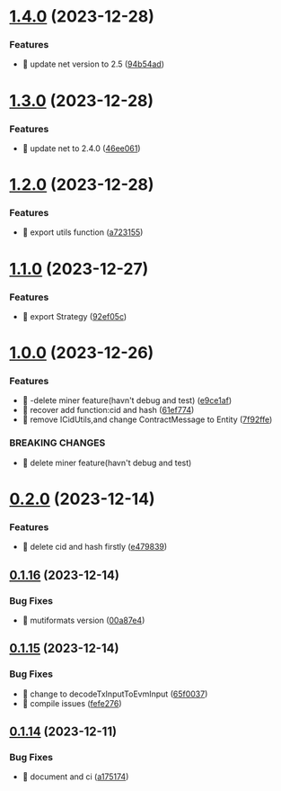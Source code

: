 

# [1.4.0](https://github.com/unipackage/filecoin/compare/v1.3.0...v1.4.0) (2023-12-28)


### Features

* 🎸 update net version to 2.5 ([94b54ad](https://github.com/unipackage/filecoin/commit/94b54add2b9631fe6f124e2312158986d989d24e))

# [1.3.0](https://github.com/unipackage/filecoin/compare/v1.2.0...v1.3.0) (2023-12-28)


### Features

* 🎸 update net to 2.4.0 ([46ee061](https://github.com/unipackage/filecoin/commit/46ee0611b268ce7253db0d62e099192274e57f7e))

# [1.2.0](https://github.com/unipackage/filecoin/compare/v1.1.0...v1.2.0) (2023-12-28)


### Features

* 🎸 export utils function ([a723155](https://github.com/unipackage/filecoin/commit/a723155d4dda51c3620374b26a056c4c43a33b5f))

# [1.1.0](https://github.com/unipackage/filecoin/compare/v1.0.0...v1.1.0) (2023-12-27)


### Features

* 🎸 export Strategy ([92ef05c](https://github.com/unipackage/filecoin/commit/92ef05c43710136db59240ae2239f6e103685f27))

# [1.0.0](https://github.com/unipackage/filecoin/compare/v0.2.0...v1.0.0) (2023-12-26)


### Features

* 🎸 -delete  miner feature(havn't debug and test) ([e9ce1af](https://github.com/unipackage/filecoin/commit/e9ce1afaf9414a9ba5f1adb345365b43007c1663))
* 🎸 recover add function:cid and hash ([61ef774](https://github.com/unipackage/filecoin/commit/61ef774e22f5962d9860656ffbc9a6fe2200b2ca))
* 🎸 remove ICidUtils,and change ContractMessage to Entity ([7f92ffe](https://github.com/unipackage/filecoin/commit/7f92ffe0b2091a2cebcb068e4afd3bf9cf03e53a))


### BREAKING CHANGES

* 🧨 delete  miner feature(havn't debug and test)

# [0.2.0](https://github.com/unipackage/filecoin/compare/v0.1.16...v0.2.0) (2023-12-14)


### Features

* 🎸 delete cid and hash firstly ([e479839](https://github.com/unipackage/filecoin/commit/e479839d2aef9c692cde6b6c87334917c651d615))

## [0.1.16](https://github.com/unipackage/filecoin/compare/v0.1.15...v0.1.16) (2023-12-14)


### Bug Fixes

* 🐛 mutiformats version ([00a87e4](https://github.com/unipackage/filecoin/commit/00a87e4b98724157546fe7c53d96a6527141d0f1))

## [0.1.15](https://github.com/unipackage/filecoin/compare/v0.1.14...v0.1.15) (2023-12-14)


### Bug Fixes

* 🐛 change to decodeTxInputToEvmInput ([65f0037](https://github.com/unipackage/filecoin/commit/65f003752059b963d5f17558aed472124d7239ff))
* 🐛 compile issues ([fefe276](https://github.com/unipackage/filecoin/commit/fefe276ec702d09d772971746e37d3f936910144))

## [0.1.14](https://github.com/unipackage/filecoin/compare/v0.1.9...v0.1.14) (2023-12-11)


### Bug Fixes

* 🐛 document and ci ([a175174](https://github.com/unipackage/filecoin/commit/a1751741d49217d15ad4ccb709db34046161fb91))
